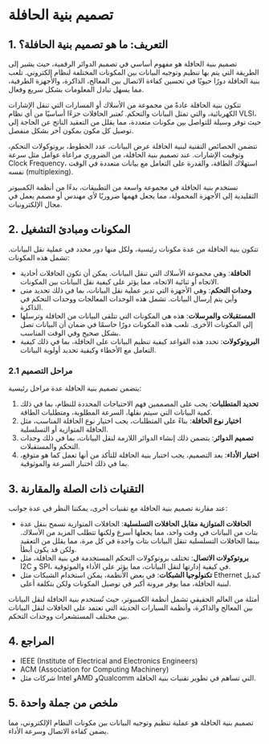# تصميم بنية الحافلة

## 1. التعريف: ما هو **تصميم بنية الحافلة**؟
تصميم بنية الحافلة هو مفهوم أساسي في تصميم الدوائر الرقمية، حيث يشير إلى الطريقة التي يتم بها تنظيم وتوجيه البيانات بين المكونات المختلفة لنظام إلكتروني. تلعب بنية الحافلة دورًا حيويًا في تحسين كفاءة الاتصال بين المعالج، الذاكرة، والأجهزة الطرفية، مما يسهل تبادل المعلومات بشكل سريع وفعال. 

تتكون بنية الحافلة عادةً من مجموعة من الأسلاك أو المسارات التي تنقل الإشارات الكهربائية، والتي تمثل البيانات والتحكم. تُعتبر الحافلات جزءًا أساسيًا من أي نظام VLSI، حيث توفر وسيلة للتواصل بين مكونات متعددة، مما يقلل من التعقيد الناتج عن الحاجة إلى توصيل كل مكون بمكون آخر بشكل منفصل. 

تتضمن الخصائص التقنية لبنية الحافلة عرض البيانات، عدد الخطوط، بروتوكولات التحكم، وتوقيت الإشارات. عند تصميم بنية الحافلة، من الضروري مراعاة عوامل مثل سرعة Clock Frequency، استهلاك الطاقة، والقدرة على التعامل مع بيانات متعددة في الوقت نفسه (multiplexing). 

تستخدم بنية الحافلة في مجموعة واسعة من التطبيقات، بدءًا من أنظمة الكمبيوتر التقليدية إلى الأجهزة المحمولة، مما يجعل فهمها ضروريًا لأي مهندس أو مصمم يعمل في مجال الإلكترونيات.

## 2. المكونات ومبادئ التشغيل
تتكون بنية الحافلة من عدة مكونات رئيسية، ولكل منها دور محدد في عملية نقل البيانات. تشمل هذه المكونات:

- **الحافلة**: وهي مجموعة الأسلاك التي تنقل البيانات. يمكن أن تكون الحافلات أحادية الاتجاه أو ثنائية الاتجاه، مما يؤثر على كيفية نقل البيانات بين المكونات.
- **وحدات التحكم**: وهي الأجهزة التي تدير عملية نقل البيانات، بما في ذلك تحديد متى وأين يتم إرسال البيانات. تشمل هذه الوحدات المعالجات ووحدات التحكم في الذاكرة.
- **المستقبلات والمرسلات**: هذه هي المكونات التي تتلقى البيانات من الحافلة وترسلها إلى المكونات الأخرى. تلعب هذه المكونات دورًا حاسمًا في ضمان أن البيانات تصل بشكل صحيح وفي الوقت المناسب.
- **البروتوكولات**: تحدد هذه القواعد كيفية تنظيم البيانات على الحافلة، بما في ذلك كيفية التعامل مع الأخطاء وكيفية تحديد أولوية البيانات.

### 2.1 مراحل التصميم
يتضمن تصميم بنية الحافلة عدة مراحل رئيسية:

1. **تحديد المتطلبات**: يجب على المصممين فهم الاحتياجات المحددة للنظام، بما في ذلك كمية البيانات التي سيتم نقلها، السرعة المطلوبة، ومتطلبات الطاقة.
2. **اختيار نوع الحافلة**: بناءً على المتطلبات، يجب اختيار نوع الحافلة المناسب، مثل الحافلة المتوازية أو التسلسلية.
3. **تصميم الدوائر**: يتضمن ذلك إنشاء الدوائر اللازمة لنقل البيانات، بما في ذلك وحدات التحكم والمستقبلات.
4. **اختبار الأداء**: بعد التصميم، يجب اختبار بنية الحافلة للتأكد من أنها تعمل كما هو متوقع، بما في ذلك اختبار السرعة والموثوقية.

## 3. التقنيات ذات الصلة والمقارنة
عند مقارنة تصميم بنية الحافلة مع تقنيات أخرى، يمكننا النظر في عدة جوانب:

- **الحافلات المتوازية مقابل الحافلات التسلسلية**: الحافلات المتوازية تسمح بنقل عدة بتات من البيانات في وقت واحد، مما يجعلها أسرع ولكنها تتطلب المزيد من الأسلاك. بينما الحافلات التسلسلية تنقل البيانات بتات واحدة في كل مرة، مما يقلل من التعقيد ولكن قد يكون أبطأ.
- **بروتوكولات الاتصال**: تختلف بروتوكولات التحكم المستخدمة في بنية الحافلة، مثل I2C و SPI، في كيفية إدارتها لنقل البيانات، مما يؤثر على الأداء والموثوقية.
- **تكنولوجيا الشبكات**: في بعض الأنظمة، يمكن استخدام الشبكات مثل Ethernet كبديل لبنية الحافلة، مما يوفر مرونة أكبر في توصيل المكونات ولكن بتكلفة أعلى.

أمثلة من العالم الحقيقي تشمل أنظمة الكمبيوتر، حيث تُستخدم بنية الحافلة لنقل البيانات بين المعالج والذاكرة، وأنظمة السيارات الحديثة التي تعتمد على الحافلات لنقل البيانات بين مختلف المستشعرات ووحدات التحكم.

## 4. المراجع
- IEEE (Institute of Electrical and Electronics Engineers)
- ACM (Association for Computing Machinery)
- شركات مثل Intel وAMD وQualcomm التي تساهم في تطوير تقنيات بنية الحافلة.

## 5. ملخص من جملة واحدة
تصميم بنية الحافلة هو عملية تنظيم وتوجيه البيانات بين مكونات النظام الإلكتروني، مما يضمن كفاءة الاتصال وسرعة الأداء.